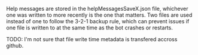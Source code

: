 Help messages are stored in the helpMessagesSaveX.json file, whichever one was written to more recently is the one that matters. Two files are used instead of one to follow the 3-2-1 backup rule, which can prevent issues if one file is written to at the same time as the bot crashes or restarts.

TODO:
I'm not sure that file write time metadata is transfered accross github. 